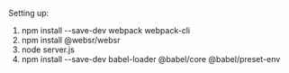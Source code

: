 Setting up:

1. npm install --save-dev webpack webpack-cli
2. npm install @websr/websr
3. node server.js
4. npm install --save-dev babel-loader @babel/core @babel/preset-env
